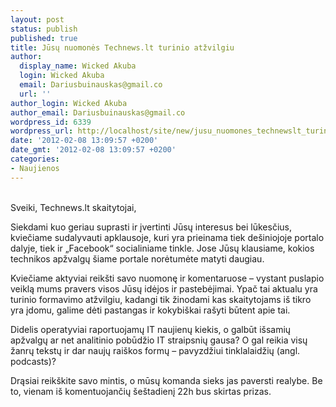 ```yaml
---
layout: post
status: publish
published: true
title: Jūsų nuomonės Technews.lt turinio atžvilgiu
author:
  display_name: Wicked Akuba
  login: Wicked Akuba
  email: Dariusbuinauskas@gmail.co
  url: ''
author_login: Wicked Akuba
author_email: Dariusbuinauskas@gmail.co
wordpress_id: 6339
wordpress_url: http://localhost/site/new/jusu_nuomones_technewslt_turinio_atzvilgiu/
date: '2012-02-08 13:09:57 +0200'
date_gmt: '2012-02-08 13:09:57 +0200'
categories:
- Naujienos
---
```

<p>
<br />Sveiki, Technews.lt skaitytojai,</p>
<p>Siekdami kuo geriau suprasti ir įvertinti Jūsų interesus bei lūkesčius, kviečiame sudalyvauti apklausoje, kuri yra prieinama tiek dešiniojoje portalo dalyje, tiek ir „Facebook“ socialiniame tinkle. Jose Jūsų klausiame, kokios technikos apžvalgų šiame portale norėtumėte matyti daugiau. </p>
<p>Kviečiame aktyviai reikšti savo nuomonę ir komentaruose – vystant puslapio veiklą mums pravers visos Jūsų idėjos ir pastebėjimai. Ypač tai aktualu yra turinio formavimo atžvilgiu, kadangi tik žinodami kas skaitytojams iš tikro yra įdomu, galime dėti pastangas ir kokybiškai rašyti būtent apie tai. </p>
<p>Didelis operatyviai raportuojamų IT naujienų kiekis, o galbūt išsamių apžvalgų ar net analitinio pobūdžio IT straipsnių gausa? O gal reikia visų žanrų tekstų ir dar naujų raiškos formų – pavyzdžiui tinklalaidžių (angl. podcasts)? </p>
<p>Drąsiai reikškite savo mintis, o mūsų komanda sieks jas paversti realybe. Be to, vienam iš komentuojančių šeštadienį 22h bus skirtas prizas.<br /></p>
